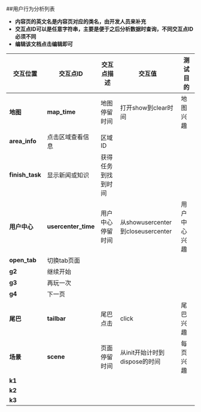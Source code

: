 ##用户行为分析列表

- **内容页的英文名是内容页对应的类名，由开发人员来补充**
- **交互点ID可以是任意字符串，主要是便于之后分析数据时查询，不同交互点ID必须不同**
- **编辑该文档点击编辑即可**


交互位置 | 交互点ID | 交互点描述 | 交互值 | 测试目的
---   | ---     | --- | --- | ---
**地图** | **map_time** | 地图停留时间 | 打开show到clear时间 |  地图兴趣
 | **area_info** | 点击区域查看信息 | 区域ID
 | **finish_task** | 显示新闻或知识| 获得任务到找到时间
**用户中心** | **usercenter_time** | 用户中心停留时间 | 从showusercenter 到closeusercenter | 用户中心兴趣
 | **open_tab** | 切换tab页面
 | **g2** | 继续开始
 | **g3** | 再玩一次
 | **g4** | 下一页
**尾巴** | **tailbar** | 尾巴点击 | click | 尾巴兴趣
**场景** | **scene** | 页面停留时间 | 从init开始计时到dispose的时间 | 每页兴趣
 | **k1** | 
 | **k2** | 
 | **k3** | 
